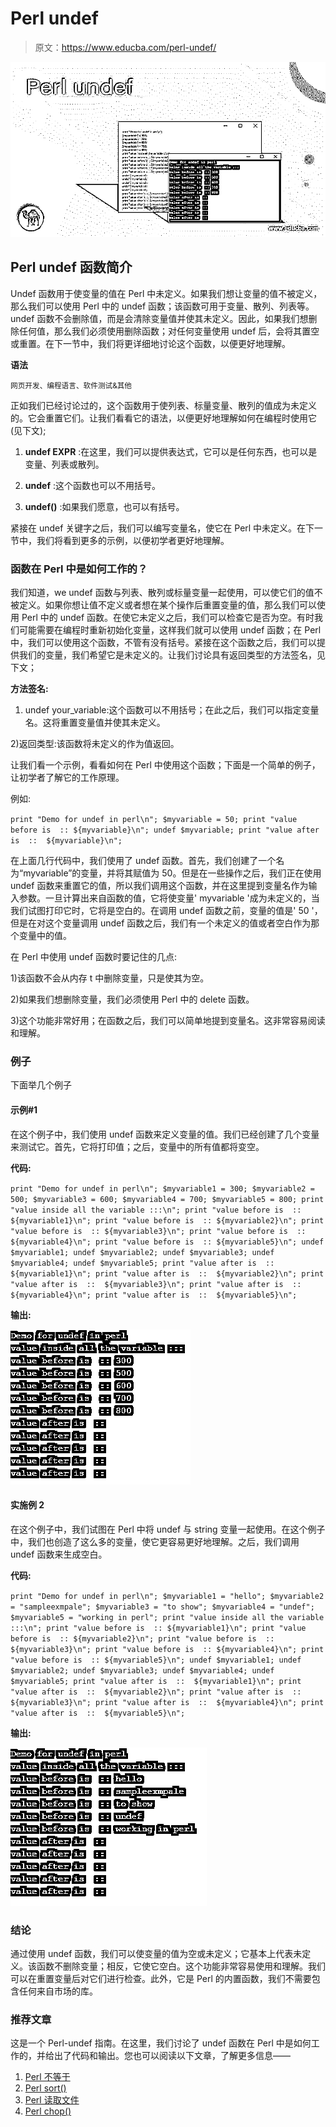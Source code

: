 # Perl undef

> 原文：<https://www.educba.com/perl-undef/>

![Perl undef](img/f4f62fd6935cac819d79cb6f21448fb2.png)



## Perl undef 函数简介

Undef 函数用于使变量的值在 Perl 中未定义。如果我们想让变量的值不被定义，那么我们可以使用 Perl 中的 undef 函数；该函数可用于变量、散列、列表等。undef 函数不会删除值，而是会清除变量值并使其未定义。因此，如果我们想删除任何值，那么我们必须使用删除函数；对任何变量使用 undef 后，会将其置空或重置。在下一节中，我们将更详细地讨论这个函数，以便更好地理解。

**语法**

<small>网页开发、编程语言、软件测试&其他</small>

正如我们已经讨论过的，这个函数用于使列表、标量变量、散列的值成为未定义的。它会重置它们。让我们看看它的语法，以便更好地理解如何在编程时使用它(见下文);

1) **undef EXPR** :在这里，我们可以提供表达式，它可以是任何东西，也可以是变量、列表或散列。

2) **undef** :这个函数也可以不用括号。

3) **undef()** :如果我们愿意，也可以有括号。

紧接在 undef 关键字之后，我们可以编写变量名，使它在 Perl 中未定义。在下一节中，我们将看到更多的示例，以便初学者更好地理解。

### 函数在 Perl 中是如何工作的？

我们知道，we undef 函数与列表、散列或标量变量一起使用，可以使它们的值不被定义。如果你想让值不定义或者想在某个操作后重置变量的值，那么我们可以使用 Perl 中的 undef 函数。在使它未定义之后，我们可以检查它是否为空。有时我们可能需要在编程时重新初始化变量，这样我们就可以使用 undef 函数；在 Perl 中，我们可以使用这个函数，不管有没有括号。紧接在这个函数之后，我们可以提供我们的变量，我们希望它是未定义的。让我们讨论具有返回类型的方法签名，见下文；

**方法签名:**

1) undef your_variable:这个函数可以不用括号；在此之后，我们可以指定变量名。这将重置变量值并使其未定义。

2)返回类型:该函数将未定义的作为值返回。

让我们看一个示例，看看如何在 Perl 中使用这个函数；下面是一个简单的例子，让初学者了解它的工作原理。

例如:

`print "Demo for undef in perl\n";
$myvariable = 50;
print "value before is  :: ${myvariable}\n";
undef $myvariable;
print "value after is  ::  ${myvariable}\n";`

在上面几行代码中，我们使用了 undef 函数。首先，我们创建了一个名为“myvariable”的变量，并将其赋值为 50。但是在一些操作之后，我们正在使用 undef 函数来重置它的值，所以我们调用这个函数，并在这里提到变量名作为输入参数。一旦计算出来自函数的值，它将使变量' myvariable '成为未定义的，当我们试图打印它时，它将是空白的。在调用 undef 函数之前，变量的值是' 50 '，但是在对这个变量调用 undef 函数之后，我们有一个未定义的值或者空白作为那个变量中的值。

在 Perl 中使用 undef 函数时要记住的几点:

1)该函数不会从内存 t 中删除变量，只是使其为空。

2)如果我们想删除变量，我们必须使用 Perl 中的 delete 函数。

3)这个功能非常好用；在函数之后，我们可以简单地提到变量名。这非常容易阅读和理解。

### 例子

下面举几个例子

#### 示例#1

在这个例子中，我们使用 undef 函数来定义变量的值。我们已经创建了几个变量来测试它。首先，它将打印值；之后，变量中的所有值都将变空。

**代码:**

`print "Demo for undef in perl\n";
$myvariable1 = 300;
$myvariable2 = 500;
$myvariable3 = 600;
$myvariable4 = 700;
$myvariable5 = 800;
print "value inside all the variable :::\n";
print "value before is  :: ${myvariable1}\n";
print "value before is  :: ${myvariable2}\n";
print "value before is  :: ${myvariable3}\n";
print "value before is  :: ${myvariable4}\n";
print "value before is  :: ${myvariable5}\n";
undef $myvariable1;
undef $myvariable2;
undef $myvariable3;
undef $myvariable4;
undef $myvariable5;
print "value after is  ::  ${myvariable1}\n";
print "value after is  ::  ${myvariable2}\n";
print "value after is  ::  ${myvariable3}\n";
print "value after is  ::  ${myvariable4}\n";
print "value after is  ::  ${myvariable5}\n";`

**输出:**

![Perl undef output 1](img/94c22e57b97a0a9dfc63051327d5f6ee.png)



#### 实施例 2

在这个例子中，我们试图在 Perl 中将 undef 与 string 变量一起使用。在这个例子中，我们也创造了这么多的变量，使它更容易更好地理解。之后，我们调用 undef 函数来生成空白。

**代码:**

`print "Demo for undef in perl\n";
$myvariable1 = "hello";
$myvariable2 = "sampleexmpale";
$myvariable3 = "to show";
$myvariable4 = "undef";
$myvariable5 = "working in perl";
print "value inside all the variable :::\n";
print "value before is  :: ${myvariable1}\n";
print "value before is  :: ${myvariable2}\n";
print "value before is  :: ${myvariable3}\n";
print "value before is  :: ${myvariable4}\n";
print "value before is  :: ${myvariable5}\n";
undef $myvariable1;
undef $myvariable2;
undef $myvariable3;
undef $myvariable4;
undef $myvariable5;
print "value after is  ::  ${myvariable1}\n";
print "value after is  ::  ${myvariable2}\n";
print "value after is  ::  ${myvariable3}\n";
print "value after is  ::  ${myvariable4}\n";
print "value after is  ::  ${myvariable5}\n";`

**输出:**

![Perl undef output 2](img/0ff8eaf17bf98a1b1ec9223ed2f8bc69.png)



### 结论

通过使用 undef 函数，我们可以使变量的值为空或未定义；它基本上代表未定义。该函数不删除变量；相反，它使它空白。这个功能非常容易使用和理解。我们可以在重置变量后对它们进行检查。此外，它是 Perl 的内置函数，我们不需要包含任何来自市场的库。

### 推荐文章

这是一个 Perl-undef 指南。在这里，我们讨论了 undef 函数在 Perl 中是如何工作的，并给出了代码和输出。您也可以阅读以下文章，了解更多信息——

1.  [Perl 不等于](https://www.educba.com/perl-not-equal/)
2.  [Perl sort()](https://www.educba.com/perl-sort/)
3.  [Perl 读取文件](https://www.educba.com/perl-read-file/)
4.  [Perl chop()](https://www.educba.com/perl-chop/)





